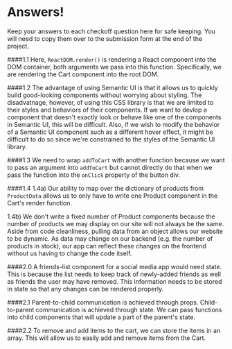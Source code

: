 # Answers!
Keep your answers to each checkoff question here for safe keeping. You will need to copy them over to the submission form at the end of the project. 

####1.1 
Here, `ReactDOM.render()` is rendering a React component into the DOM container, both arguments we pass into this function. Specifically, we are rendering the Cart component into the root DOM.

####1.2
The advantage of using Semantic UI is that it allows us to quickly build good-looking components without worrying about styling. The disadvatnage, however, of using this CSS library is that we are limited to their styles and behaviors of their components. If we want to devlop a component that doesn't exactly look or behave like one of the components in Semantic UI, this will be difficult. Also, if we wish to modify the behavior of a Semantic UI component such as a different hover effect, it might be difficult to do so since we're constrained to the styles of the Semantic UI library.

####1.3
We need to wrap `addToCart` with another function because we want to pass an argument into `addToCart` but cannot directly do that when we pass the function into the `onClick` property of the button div. 

####1.4
1.4a) Our ability to map over the dictionary of products from `ProductData` allows us to only have to write one Product component in the Cart's render function. 

1.4b) We don't write a fixed number of Product components because the number of products we may display on our site will not always be the same. Aside from code cleanliness, pulling data from an object allows our website to be dynamic. As data may change on our backend (e.g. the number of products in stock), our app can reflect these changes on the frontend without us having to change the code itself.

####2.0
A friends-list component for a social media app would need state. This is because the list needs to keep track of newly-added friends as well as friends the user may have removed. This information needs to be stored in state so that any changes can be rendered properly. 

####2.1
Parent-to-child communication is achieved through props. Child-to-parent communication is achieved through state. We can pass functions into child components that will update a part of the parent's state.

####2.2
To remove and add items to the cart, we can store the items in an array. This will allow us to easily add and remove items from the Cart.